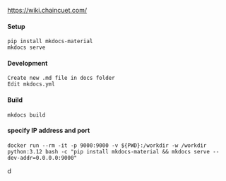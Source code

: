 https://wiki.chaincuet.com/

#### Setup

```
pip install mkdocs-material
mkdocs serve
```

#### Development

```
Create new .md file in docs folder
Edit mkdocs.yml
```

#### Build

```
mkdocs build
```

#### specify IP address and port

```
docker run --rm -it -p 9000:9000 -v ${PWD}:/workdir -w /workdir python:3.12 bash -c "pip install mkdocs-material && mkdocs serve --dev-addr=0.0.0.0:9000"
```

d